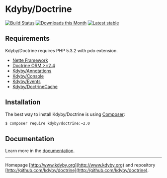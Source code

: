 Kdyby/Doctrine
======

[![Build Status](https://travis-ci.org/Kdyby/Doctrine.svg?branch=master)](https://travis-ci.org/Kdyby/Doctrine)
[![Downloads this Month](https://img.shields.io/packagist/dm/kdyby/doctrine.svg)](https://packagist.org/packages/kdyby/doctrine)
[![Latest stable](https://img.shields.io/packagist/v/kdyby/doctrine.svg)](https://packagist.org/packages/kdyby/doctrine)


Requirements
------------

Kdyby/Doctrine requires PHP 5.3.2 with pdo extension.

- [Nette Framework](https://github.com/nette/nette)
- [Doctrine ORM >=2.4](https://github.com/doctrine/doctrine2)
- [Kdyby/Annotations](https://github.com/kdyby/annotations)
- [Kdyby/Console](https://github.com/kdyby/console)
- [Kdyby/Events](https://github.com/kdyby/events)
- [Kdyby/DoctrineCache](https://github.com/kdyby/doctrineCache)


Installation
------------

The best way to install Kdyby/Doctrine is using  [Composer](http://getcomposer.org/):

```sh
$ composer require kdyby/doctrine:~2.0
```


Documentation
------------

Learn more in the [documentation](https://github.com/Kdyby/Doctrine/blob/master/docs/en/index.md).


-----

Homepage [http://www.kdyby.org](http://www.kdyby.org) and repository [http://github.com/kdyby/doctrine](http://github.com/kdyby/doctrine).
